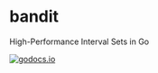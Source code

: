 # bandit
High-Performance Interval Sets in Go

[![godocs.io](https://godocs.io/github.com/iancmcc/bandit?status.svg)](https://godocs.io/github.com/iancmcc/bandit)

